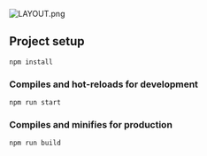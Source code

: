 ![LAYOUT.png](https://raw.githubusercontent.com/greenmoon1558/html-project1/master/pantomax_lp_new.psd.png)

## Project setup
```
npm install
```

### Compiles and hot-reloads for development
```
npm run start
```

### Compiles and minifies for production
```
npm run build
```